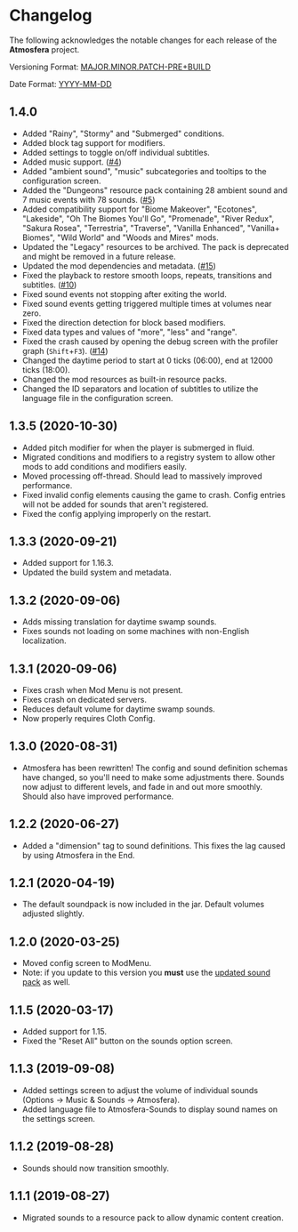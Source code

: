 # Changelog
The following acknowledges the notable changes for each release of the **Atmosfera** project.

Versioning Format: [MAJOR.MINOR.PATCH-PRE+BUILD](https://semver.org/spec/v2.0.0.html)

Date Format: [YYYY-MM-DD](https://www.iso.org/iso-8601-date-and-time-format.html)

## 1.4.0
* Added "Rainy", "Stormy" and "Submerged" conditions.
* Added block tag support for modifiers.
* Added settings to toggle on/off individual subtitles.
* Added music support. ([#4](https://github.com/Haven-King/Atmosfera/issues/4))
* Added "ambient sound", "music" subcategories and tooltips to the configuration screen.
* Added the "Dungeons" resource pack containing 28 ambient sound and 7 music events with 78 sounds. ([#5](https://github.com/Haven-King/Atmosfera/issues/5))
* Added compatibility support for "Biome Makeover", "Ecotones", "Lakeside", "Oh The Biomes You'll Go", "Promenade", "River Redux", "Sakura Rosea", "Terrestria", "Traverse", "Vanilla Enhanced", "Vanilla+ Biomes", "Wild World" and "Woods and Mires" mods.
* Updated the "Legacy" resources to be archived. The pack is deprecated and might be removed in a future release.
* Updated the mod dependencies and metadata. ([#15](https://github.com/Haven-King/Atmosfera/issues/15))
* Fixed the playback to restore smooth loops, repeats, transitions and subtitles. ([#10](https://github.com/Haven-King/Atmosfera/issues/10))
* Fixed sound events not stopping after exiting the world.
* Fixed sound events getting triggered multiple times at volumes near zero.
* Fixed the direction detection for block based modifiers.
* Fixed data types and values of "more", "less" and "range".
* Fixed the crash caused by opening the debug screen with the profiler graph (`Shift`+`F3`). ([#14](https://github.com/Haven-King/Atmosfera/issues/14))
* Changed the daytime period to start at 0 ticks (06:00), end at 12000 ticks (18:00).
* Changed the mod resources as built-in resource packs.
* Changed the ID separators and location of subtitles to utilize the language file in the configuration screen.

## 1.3.5 (2020-10-30)
* Added pitch modifier for when the player is submerged in fluid.
* Migrated conditions and modifiers to a registry system to allow other mods to add conditions and modifiers easily.
* Moved processing off-thread. Should lead to massively improved performance.
* Fixed invalid config elements causing the game to crash. Config entries will not be added for sounds that aren't registered.
* Fixed the config applying improperly on the restart.

## 1.3.3 (2020-09-21)
* Added support for 1.16.3.
* Updated the build system and metadata.

## 1.3.2 (2020-09-06)
* Adds missing translation for daytime swamp sounds.
* Fixes sounds not loading on some machines with non-English localization.

## 1.3.1 (2020-09-06)
* Fixes crash when Mod Menu is not present.
* Fixes crash on dedicated servers.
* Reduces default volume for daytime swamp sounds.
* Now properly requires Cloth Config.

## 1.3.0 (2020-08-31)
* Atmosfera has been rewritten! The config and sound definition schemas have changed, so you'll need to make some adjustments there. Sounds now adjust to different levels, and fade in and out more smoothly. Should also have improved performance.

## 1.2.2 (2020-06-27)
* Added a "dimension" tag to sound definitions. This fixes the lag caused by using Atmosfera in the End.

## 1.2.1 (2020-04-19)
* The default soundpack is now included in the jar. Default volumes adjusted slightly.

## 1.2.0 (2020-03-25)
* Moved config screen to ModMenu.
* Note: if you update to this version you **must** use the [updated sound pack](https://hephaestus.dev/atmosfera/) as well.

## 1.1.5 (2020-03-17)
* Added support for 1.15.
* Fixed the "Reset All" button on the sounds option screen.

## 1.1.3 (2019-09-08)
* Added settings screen to adjust the volume of individual sounds (Options -> Music & Sounds -> Atmosfera).
* Added language file to Atmosfera-Sounds to display sound names on the settings screen.

## 1.1.2 (2019-08-28)
* Sounds should now transition smoothly.

## 1.1.1 (2019-08-27)
* Migrated sounds to a resource pack to allow dynamic content creation.
